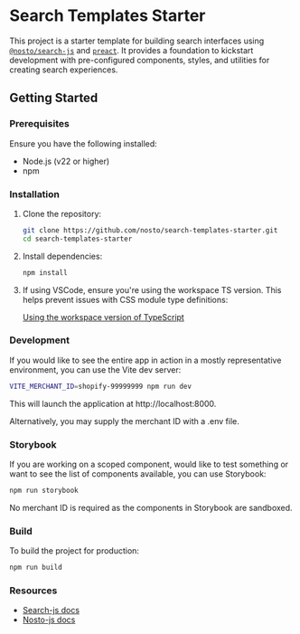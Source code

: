 # Search Templates Starter

This project is a starter template for building search interfaces using [`@nosto/search-js`](https://www.npmjs.com/package/@nosto/search-js) and [`preact`](https://preactjs.com/). It provides a foundation to kickstart development with pre-configured components, styles, and utilities for creating search experiences.

## Getting Started

### Prerequisites

Ensure you have the following installed:

- Node.js (v22 or higher)
- npm

### Installation

1. Clone the repository:

   ```sh
   git clone https://github.com/nosto/search-templates-starter.git
   cd search-templates-starter
   ```
2. Install dependencies:

    ```sh
    npm install
    ```
3. If using VSCode, ensure you're using the workspace TS version. This helps prevent issues with CSS module type definitions:

    [Using the workspace version of TypeScript](https://code.visualstudio.com/docs/typescript/typescript-compiling#_using-the-workspace-version-of-typescript)

### Development

If you would like to see the entire app in action in a mostly representative environment, you can use the Vite dev server:
```sh
VITE_MERCHANT_ID=shopify-99999999 npm run dev
```

This will launch the application at http://localhost:8000.

Alternatively, you may supply the merchant ID with a .env file.

### Storybook

If you are working on a scoped component, would like to test something or want to see the list of components available,
you can use Storybook:
```sh
npm run storybook
```

No merchant ID is required as the components in Storybook are sandboxed.

### Build

To build the project for production:
```sh
npm run build
```

### Resources
- [Search-js docs](https://docs.nosto.com/techdocs/apis/frontend/oss/search-js)
- [Nosto-js docs](https://docs.nosto.com/techdocs/apis/frontend/oss/nosto-js)